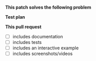 <!--
Thanks for submitting a pull request! Make sure the PR does only one thing.
Please provide enough information so that others can review your pull
request. Make sure you have read the Contributing Guidelines -
https://github.com/necolas/react-native-web/CONTRIBUTING.md
-->

**This patch solves the following problem**

**Test plan**

**This pull request**

- [ ] includes documentation
- [ ] includes tests
- [ ] includes an interactive example
- [ ] includes screenshots/videos
